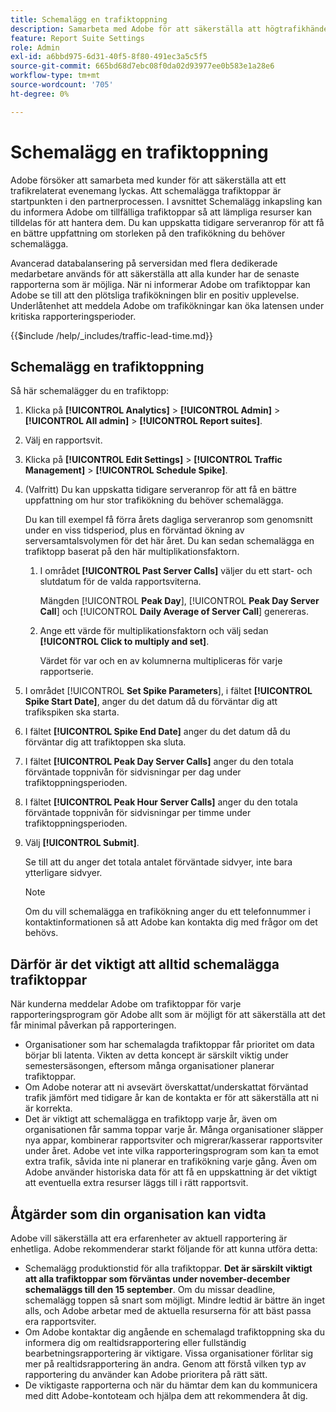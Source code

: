 ```yaml
---
title: Schemalägg en trafiktoppning
description: Samarbeta med Adobe för att säkerställa att högtrafikhändelser inte drabbas av fördröjning.
feature: Report Suite Settings
role: Admin
exl-id: a6bbd975-6d31-40f5-8f80-491ec3a5c5f5
source-git-commit: 665bd68d7ebc08f0da02d93977ee0b583e1a28e6
workflow-type: tm+mt
source-wordcount: '705'
ht-degree: 0%

---
```


# Schemalägg en trafiktoppning

Adobe försöker att samarbeta med kunder för att säkerställa att ett trafikrelaterat evenemang lyckas. Att schemalägga trafiktoppar är startpunkten i den partnerprocessen. I avsnittet Schemalägg inkapsling kan du informera Adobe om tillfälliga trafiktoppar så att lämpliga resurser kan tilldelas för att hantera dem. Du kan uppskatta tidigare serveranrop för att få en bättre uppfattning om storleken på den trafikökning du behöver schemalägga.

Avancerad databalansering på serversidan med flera dedikerade medarbetare används för att säkerställa att alla kunder har de senaste rapporterna som är möjliga. När ni informerar Adobe om trafiktoppar kan Adobe se till att den plötsliga trafikökningen blir en positiv upplevelse. Underlåtenhet att meddela Adobe om trafikökningar kan öka latensen under kritiska rapporteringsperioder.

{{$include /help/_includes/traffic-lead-time.md}}

## Schemalägg en trafiktoppning

Så här schemalägger du en trafiktopp:

1. Klicka på **[!UICONTROL Analytics]** > **[!UICONTROL Admin]** > **[!UICONTROL All admin]** > **[!UICONTROL Report suites]**.
1. Välj en rapportsvit.
1. Klicka på **[!UICONTROL Edit Settings]** > **[!UICONTROL Traffic Management]** > **[!UICONTROL Schedule Spike]**.
1. (Valfritt) Du kan uppskatta tidigare serveranrop för att få en bättre uppfattning om hur stor trafikökning du behöver schemalägga.

   Du kan till exempel få förra årets dagliga serveranrop som genomsnitt under en viss tidsperiod, plus en förväntad ökning av serversamtalsvolymen för det här året. Du kan sedan schemalägga en trafiktopp baserat på den här multiplikationsfaktorn.

   1. I området **[!UICONTROL Past Server Calls]** väljer du ett start- och slutdatum för de valda rapportsviterna.

      Mängden [!UICONTROL **Peak Day**], [!UICONTROL **Peak Day Server Call**] och [!UICONTROL **Daily Average of Server Call**] genereras.

   1. Ange ett värde för multiplikationsfaktorn och välj sedan **[!UICONTROL Click to multiply and set]**.

      Värdet för var och en av kolumnerna multipliceras för varje rapportserie.
1. I området [!UICONTROL **Set Spike Parameters**], i fältet **[!UICONTROL Spike Start Date]**, anger du det datum då du förväntar dig att trafikspiken ska starta.
1. I fältet **[!UICONTROL Spike End Date]** anger du det datum då du förväntar dig att trafiktoppen ska sluta.
1. I fältet **[!UICONTROL Peak Day Server Calls]** anger du den totala förväntade toppnivån för sidvisningar per dag under trafiktoppningsperioden.
1. I fältet **[!UICONTROL Peak Hour Server Calls]** anger du den totala förväntade toppnivån för sidvisningar per timme under trafiktoppningsperioden.
1. Välj **[!UICONTROL Submit]**.

   Se till att du anger det totala antalet förväntade sidvyer, inte bara ytterligare sidvyer.

   >[!NOTE]
   >
   >Om du vill schemalägga en trafikökning anger du ett telefonnummer i kontaktinformationen så att Adobe kan kontakta dig med frågor om det behövs.

## Därför är det viktigt att alltid schemalägga trafiktoppar

När kunderna meddelar Adobe om trafiktoppar för varje rapporteringsprogram gör Adobe allt som är möjligt för att säkerställa att det får minimal påverkan på rapporteringen.

* Organisationer som har schemalagda trafiktoppar får prioritet om data börjar bli latenta. Vikten av detta koncept är särskilt viktig under semestersäsongen, eftersom många organisationer planerar trafiktoppar.
* Om Adobe noterar att ni avsevärt överskattat/underskattat förväntad trafik jämfört med tidigare år kan de kontakta er för att säkerställa att ni är korrekta.
* Det är viktigt att schemalägga en trafiktopp varje år, även om organisationen får samma toppar varje år. Många organisationer släpper nya appar, kombinerar rapportsviter och migrerar/kasserar rapportsviter under året. Adobe vet inte vilka rapporteringsprogram som kan ta emot extra trafik, såvida inte ni planerar en trafikökning varje gång. Även om Adobe använder historiska data för att få en uppskattning är det viktigt att eventuella extra resurser läggs till i rätt rapportsvit.

## Åtgärder som din organisation kan vidta

Adobe vill säkerställa att era erfarenheter av aktuell rapportering är enhetliga. Adobe rekommenderar starkt följande för att kunna utföra detta:

* Schemalägg produktionstid för alla trafiktoppar. **Det är särskilt viktigt att alla trafiktoppar som förväntas under november-december schemaläggs till den 15 september**. Om du missar deadline, schemalägg toppen så snart som möjligt. Mindre ledtid är bättre än inget alls, och Adobe arbetar med de aktuella resurserna för att bäst passa era rapportsviter.
* Om Adobe kontaktar dig angående en schemalagd trafiktoppning ska du informera dig om realtidsrapportering eller fullständig bearbetningsrapportering är viktigare. Vissa organisationer förlitar sig mer på realtidsrapportering än andra. Genom att förstå vilken typ av rapportering du använder kan Adobe prioritera på rätt sätt.
* De viktigaste rapporterna och när du hämtar dem kan du kommunicera med ditt Adobe-kontoteam och hjälpa dem att rekommendera åt dig.
